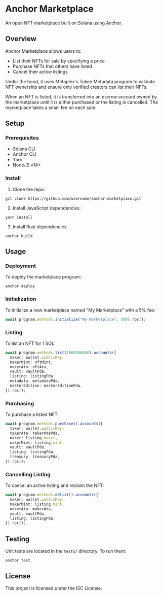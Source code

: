 # Anchor Marketplace

An open NFT marketplace built on Solana using Anchor.

## Overview

Anchor Marketplace allows users to:
- List their NFTs for sale by specifying a price 
- Purchase NFTs that others have listed
- Cancel their active listings

Under the hood, it uses Metaplex's Token Metadata program to validate NFT ownership and ensure only verified creators can list their NFTs.

When an NFT is listed, it is transferred into an escrow account owned by the marketplace until it is either purchased or the listing is cancelled. The marketplace takes a small fee on each sale.

## Setup

### Prerequisites

- Solana CLI
- Anchor CLI
- Yarn 
- NodeJS v14+

### Install 

1. Clone the repo:
```
git clone https://github.com/username/anchor-marketplace.git
```

2. Install JavaScript dependencies:
```
yarn install
```

3. Install Rust dependencies:
```
anchor build
```

## Usage

### Deployment

To deploy the marketplace program:

```
anchor deploy
```

### Initialization

To initialize a new marketplace named "My Marketplace" with a 5% fee:

```typescript
await program.methods.initialize("My Marketplace", 500).rpc();
```

### Listing

To list an NFT for 1 SOL:

```typescript
await program.methods.list(1000000000).accounts({
  maker: wallet.publicKey,
  makerMint: nftMint,
  makerAta: nftAta,
  vault: vaultPda,
  listing: listingPda,
  metadata: metadataPda,
  masterEdition: masterEditionPda,
}).rpc();
```

### Purchasing

To purchase a listed NFT:

```typescript
await program.methods.purchase().accounts({
  taker: wallet.publicKey,
  takerAta: takerAtaPda,
  maker: listing.maker,
  makerMint: listing.mint,
  vault: vaultPda,
  listing: listingPda,
  treasury: treasuryPda,
}).rpc();  
```

### Cancelling Listing

To cancel an active listing and reclaim the NFT:

```typescript
await program.methods.delist().accounts({
  maker: wallet.publicKey,
  makerMint: listing.mint,
  makerAta: makerAta,
  vault: vaultPda,
  listing: listingPda,
}).rpc();
```

## Testing

Unit tests are located in the `tests/` directory. To run them:

```
anchor test
```

## License

This project is licensed under the ISC License.
